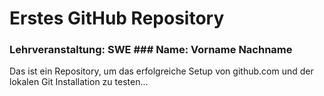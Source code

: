 # Erstes GitHub Repository
### Lehrveranstaltung: SWE ### Name: Vorname Nachname
Das ist ein Repository, um das erfolgreiche Setup von github.com und der lokalen Git Installation zu testen...
